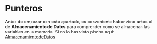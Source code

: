 # Punteros

Antes de empezar con este apartado, es conveniente haber visto antes el de **Almacenamiento de Datos** para comprender como se almacenan las variables en la memoria. Si no lo has visto pincha aqui: [AlmacenamientodeDatos](../1.AlmacenamientodeDatos/README.md)

